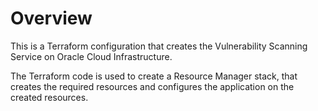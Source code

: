 # Overview
This is a Terraform configuration that creates the Vulnerability Scanning Service on Oracle Cloud Infrastructure.

The Terraform code is used to create a Resource Manager stack, that creates the required resources and configures the application on the created resources.